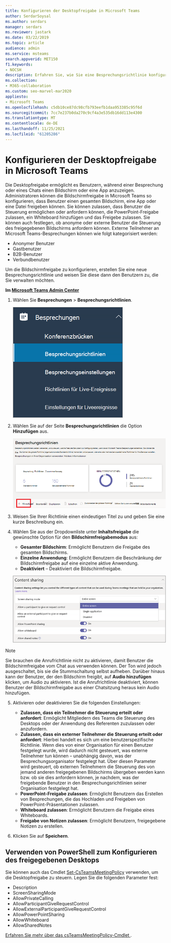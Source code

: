 ```yaml
---
title: Konfigurieren der Desktopfreigabe in Microsoft Teams
author: SerdarSoysal
ms.author: serdars
manager: serdars
ms.reviewer: jastark
ms.date: 03/22/2019
ms.topic: article
audience: admin
ms.service: msteams
search.appverid: MET150
f1.keywords:
- NOCSH
description: Erfahren Sie, wie Sie eine Besprechungsrichtlinie konfigurieren, damit Benutzer ihre Desktops in Teams-Chats oder Besprechungen freigeben können.
ms.collection:
- M365-collaboration
ms.custom: seo-marvel-mar2020
appliesto:
- Microsoft Teams
ms.openlocfilehash: c5db10ce87dc98cfb793eefb1daa953385c95f6d
ms.sourcegitcommit: 7cc7e237b0da270c9cf4a3e535db16dd113e4300
ms.translationtype: MT
ms.contentlocale: de-DE
ms.lasthandoff: 11/25/2021
ms.locfileid: "61205286"
---
```

# <a name="configure-desktop-sharing-in-microsoft-teams"></a>Konfigurieren der Desktopfreigabe in Microsoft Teams

Die Desktopfreigabe ermöglicht es Benutzern, während einer Besprechung oder eines Chats einen Bildschirm oder eine App anzuzeigen. Administratoren können die Bildschirmfreigabe in Microsoft Teams so konfigurieren, dass Benutzer einen gesamten Bildschirm, eine App oder eine Datei freigeben können. Sie können zulassen, dass Benutzer die Steuerung ermöglichen oder anfordern können, die PowerPoint-Freigabe zulassen, ein Whiteboard hinzufügen und das Freigebe zulassen. Sie können auch festlegen, ob anonyme oder externe Benutzer die Steuerung des freigegebenen Bildschirms anfordern können. Externe Teilnehmer an Microsoft Teams-Besprechungen können wie folgt kategorisiert werden:

- Anonymer Benutzer
- Gastbenutzer
- B2B-Benutzer
- Verbundbenutzer

Um die Bildschirmfreigabe zu konfigurieren, erstellen Sie eine neue Besprechungsrichtlinie und weisen Sie diese dann den Benutzern zu, die Sie verwalten möchten.

**Im [Microsoft Teams Admin Center](https://admin.teams.microsoft.com/)**

1. Wählen Sie **Besprechungen** > **Besprechungsrichtlinien**.

    ![Besprechungsrichtlinien ausgewählt.](media/configure-desktop-sharing-image1.png)

2. Wählen Sie auf der Seite **Besprechungsrichtlinien** die Option **Hinzufügen** aus.

    ![Die Meldung "Besprechungsrichtlinien"](media/addMeeting.png)

3. Weisen Sie Ihrer Richtlinie einen eindeutigen Titel zu und geben Sie eine kurze Beschreibung ein.

4. Wählen Sie aus der Dropdownliste unter **Inhaltsfreigabe** die gewünschte Option für den **Bildschirmfreigabemodus** aus:

   - **Gesamter Bildschirm**: Ermöglicht Benutzern die Freigabe des gesamten Bildschirms.
   - **Einzelne Anwendung**: Ermöglicht Benutzern die Beschränkung der Bildschirmfreigabe auf eine einzelne aktive Anwendung.
   - **Deaktiviert** – Deaktiviert die Bildschirmfreigabe.

    ![Die Optionen für den Freigabemodus.](media/configure-desktop-sharing-image3.png)

  > [!Note]
  > Sie brauchen die Anrufrichtlinie nicht zu aktivieren, damit Benutzer die Bildschirmfreigabe vom Chat aus verwenden können. Der Ton wird jedoch ausgeschaltet, bis sie die Stummschaltung selbst aufheben. Darüber hinaus kann der Benutzer, der den Bildschirm freigibt, auf **Audio hinzufügen** klicken, um Audio zu aktivieren. Ist die Anrufrichtlinie deaktiviert, können Benutzer der Bildschirmfreigabe aus einer Chatsitzung heraus kein Audio hinzufügen.

5. Aktivieren oder deaktivieren Sie die folgenden Einstellungen:

    - **Zulassen, dass ein Teilnehmer die Steuerung erteilt oder anfordert**: Ermöglicht Mitgliedern des Teams die Steuerung des Desktops oder der Anwendung des Referenten zuzulassen oder anzufordern.
    - **Zulassen, dass ein externer Teilnehmer die Steuerung erteilt oder anfordert**: Hierbei handelt es sich um eine benutzerspezifische Richtlinie. Wenn dies von einer Organisation für einen Benutzer festgelegt wurde, wird dadurch nicht gesteuert, was externe Teilnehmer tun können – unabhängig davon, was der Besprechungsorganisator festgelegt hat. Über diesen Parameter wird gesteuert, ob externen Teilnehmern die Steuerung des von jemand anderen freigegebenen Bildschirms übergeben werden kann bzw. ob sie dies anfordern können, je nachdem, was der freigebende Benutzer in den Besprechungsrichtlinien seiner Organisation festgelegt hat.
    - **PowerPoint-Freigabe zulassen**: Ermöglicht Benutzern das Erstellen von Besprechungen, die das Hochladen und Freigeben von PowerPoint-Präsentationen zulassen.
    - **Whiteboard zulassen**: Ermöglicht Benutzern die Freigabe eines Whiteboards.
    - **Freigabe von Notizen zulassen**: Ermöglicht Benutzern, freigegebene Notizen zu erstellen.

6. Klicken Sie auf **Speichern**.

## <a name="use-powershell-to-configure-shared-desktop"></a>Verwenden von PowerShell zum Konfigurieren des freigegebenen Desktops

Sie können auch das Cmdlet [Set-CsTeamsMeetingPolicy](/powershell/module/skype/set-csteamsmeetingpolicy) verwenden, um die Desktopfreigabe zu steuern. Legen Sie die folgenden Parameter fest:

- Description
- ScreenSharingMode
- AllowPrivateCalling
- AllowParticipantGiveRequestControl
- AllowExternalParticipantGiveRequestControl
- AllowPowerPointSharing
- AllowWhiteboard
- AllowSharedNotes

[Erfahren Sie mehr über das csTeamsMeetingPolicy-Cmdlet ](/powershell/module/skype/set-csteamsmeetingpolicy).
